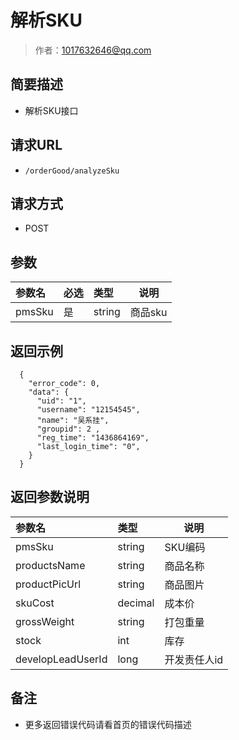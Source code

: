 # 解析SKU

> 作者：1017632646@qq.com

## 简要描述

- 解析SKU接口

## 请求URL
- ` /orderGood/analyzeSku `
  
## 请求方式
- POST 

## 参数

|参数名|必选|类型|说明|
|:----    |:---|:----- |-----   |
|pmsSku |是  |string |商品sku   |

## 返回示例 

``` 
  {
    "error_code": 0,
    "data": {
      "uid": "1",
      "username": "12154545",
      "name": "吴系挂",
      "groupid": 2 ,
      "reg_time": "1436864169",
      "last_login_time": "0",
    }
  }
```

## 返回参数说明 

|参数名|类型|说明|
|:-----  |:-----|-----                           |
|pmsSku |string   |SKU编码 |
|productsName |string   |商品名称 |
|productPicUrl |string   |商品图片 |
|skuCost |decimal   |成本价 |
|grossWeight |string   |打包重量 |
|stock |int   |库存 |
|developLeadUserId |long   |开发责任人id |

## 备注 

- 更多返回错误代码请看首页的错误代码描述